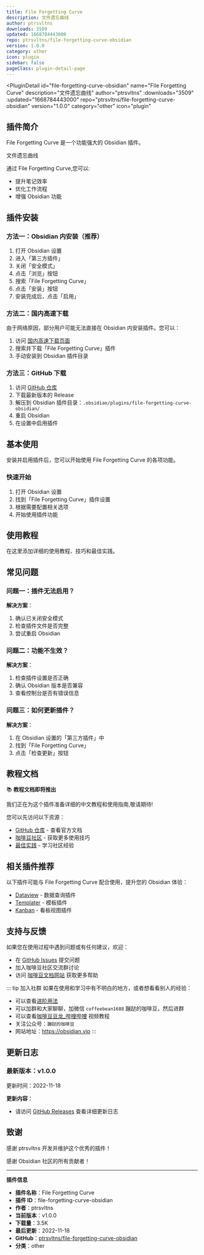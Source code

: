 ```yaml
---
title: File Forgetting Curve
description: 文件遗忘曲线
author: ptrsvltns
downloads: 3509
updated: 1668784443000
repo: ptrsvltns/file-forgetting-curve-obsidian
version: 1.0.0
category: other
icon: plugin
sidebar: false
pageClass: plugin-detail-page
---
```


<PluginDetail
  id="file-forgetting-curve-obsidian"
  name="File Forgetting Curve"
  description="文件遗忘曲线"
  author="ptrsvltns"
  :downloads="3509"
  :updated="1668784443000"
  repo="ptrsvltns/file-forgetting-curve-obsidian"
  version="1.0.0"
  category="other"
  icon="plugin"
>

<!-- AUTO_GENERATED_START -->
## 插件简介

File Forgetting Curve 是一个功能强大的 Obsidian 插件。

文件遗忘曲线

通过 File Forgetting Curve,您可以:

- 提升笔记效率
- 优化工作流程
- 增强 Obsidian 功能

<!-- AUTO_GENERATED_END -->

<!-- AUTO_GENERATED_START -->
## 插件安装

### 方法一：Obsidian 内安装（推荐）

1. 打开 Obsidian 设置
2. 进入「第三方插件」
3. 关闭「安全模式」
4. 点击「浏览」按钮
5. 搜索「File Forgetting Curve」
6. 点击「安装」按钮
7. 安装完成后，点击「启用」

### 方法二：国内高速下载

由于网络原因，部分用户可能无法直接在 Obsidian 内安装插件。您可以：

1. 访问 [国内高速下载页面](/zh/documentation/obsidian-plugins-download.html)
2. 搜索并下载「File Forgetting Curve」插件
3. 手动安装到 Obsidian 插件目录

### 方法三：GitHub 下载

1. 访问 [GitHub 仓库](https://github.com/ptrsvltns/file-forgetting-curve-obsidian)
2. 下载最新版本的 Release
3. 解压到 Obsidian 插件目录：`.obsidian/plugins/file-forgetting-curve-obsidian/`
4. 重启 Obsidian
5. 在设置中启用插件

## 基本使用

安装并启用插件后，您可以开始使用 File Forgetting Curve 的各项功能。

### 快速开始

1. 打开 Obsidian 设置
2. 找到「File Forgetting Curve」插件设置
3. 根据需要配置相关选项
4. 开始使用插件功能

<!-- AUTO_GENERATED_END -->

<!-- CUSTOM_CONTENT_START:tutorial -->
## 使用教程

在这里添加详细的使用教程、技巧和最佳实践。

<!-- CUSTOM_CONTENT_END:tutorial -->

<!-- SHARED_CONTENT_START -->
## 常见问题

### 问题一：插件无法启用？

**解决方案**：
1. 确认已关闭安全模式
2. 检查插件文件是否完整
3. 尝试重启 Obsidian

### 问题二：功能不生效？

**解决方案**：
1. 检查插件设置是否正确
2. 确认 Obsidian 版本是否兼容
3. 查看控制台是否有错误信息

### 问题三：如何更新插件？

**解决方案**：
1. 在 Obsidian 设置的「第三方插件」中
2. 找到「File Forgetting Curve」
3. 点击「检查更新」按钮

## 教程文档

📚 **教程文档即将推出**

我们正在为这个插件准备详细的中文教程和使用指南,敬请期待!

您可以先访问以下资源：
- [GitHub 仓库](https://github.com/ptrsvltns/file-forgetting-curve-obsidian) - 查看官方文档
- [咖啡豆社区](/zh/bases/) - 获取更多使用技巧
- [最佳实践](/zh/best-practices/) - 学习社区经验

## 相关插件推荐

以下插件可能与 File Forgetting Curve 配合使用，提升您的 Obsidian 体验：

- [Dataview](/zh/plugins/dataview.html) - 数据查询插件
- [Templater](/zh/plugins/templater-obsidian.html) - 模板插件
- [Kanban](/zh/plugins/obsidian-kanban.html) - 看板视图插件

## 支持与反馈

如果您在使用过程中遇到问题或有任何建议，欢迎：

- 在 [GitHub Issues](https://github.com/ptrsvltns/file-forgetting-curve-obsidian/issues) 提交问题
- 加入咖啡豆社区交流群讨论
- 访问 [咖啡豆文档网站](https://obsidian.vip) 获取更多帮助

::: tip 加入社群
如果在使用和学习中有不明白的地方，或者想看看别人的经验：
- 可以查看[进阶用法](/zh/advanced)
- 可以加群和大家聊聊，加微信 `coffeebean1688` 蹦跶的咖啡豆，然后进群
- 可以查看[咖啡豆豆龙_哔哩哔哩](https://space.bilibili.com/618777356) 视频教程
- 关注公众号：`蹦跶的咖啡豆`
- 网站地址：https://obsidian.vip
:::
<!-- SHARED_CONTENT_END -->

<!-- AUTO_GENERATED_START -->
## 更新日志

### 最新版本：v1.0.0

更新时间：2022-11-18

**更新内容**：
- 请访问 [GitHub Releases](https://github.com/ptrsvltns/file-forgetting-curve-obsidian/releases) 查看详细更新日志

## 致谢

感谢 ptrsvltns 开发并维护这个优秀的插件！

感谢 Obsidian 社区的所有贡献者！

---

**插件信息**
- **插件名称**：File Forgetting Curve
- **插件 ID**：file-forgetting-curve-obsidian
- **作者**：ptrsvltns
- **当前版本**：v1.0.0
- **下载量**：3.5K
- **最后更新**：2022-11-18
- **GitHub**：[ptrsvltns/file-forgetting-curve-obsidian](https://github.com/ptrsvltns/file-forgetting-curve-obsidian)
- **分类**：other
<!-- AUTO_GENERATED_END -->

</PluginDetail>

